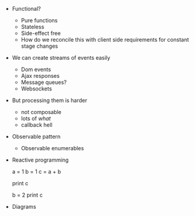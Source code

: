 * Functional?
  * Pure functions
  * Stateless
  * Side-effect free
  * How do we reconcile this with client side requirements for constant stage changes

* We can create streams of events easily
  * Dom events
  * Ajax responses
  * Message queues?
  * Websockets

* But processing them is harder
  * not composable
  * lots of _what_
  * callback hell

* Observable pattern
  * Observable enumerables

* Reactive programming

  a = 1
  b = 1
  c = a + b
  
  print c

  b = 2
  print c


* Diagrams

